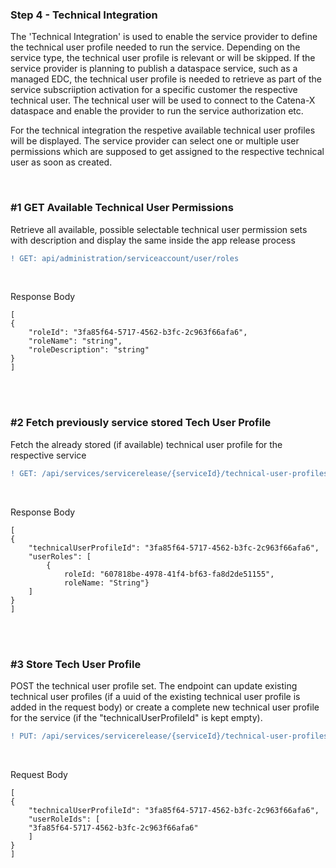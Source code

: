 ### Step 4 - Technical Integration

The 'Technical Integration' is used to enable the service provider to define the technical user profile needed to run the service. Depending on the service type, the technical user profile is relevant or will be skipped.
If the service provider is planning to publish a dataspace service, such as a managed EDC, the technical user profile is needed to retrieve as part of the service subscriiption activation for a specific customer the respective technical user. The technical user will be used to connect to the Catena-X dataspace and enable the provider to run the service authorization etc.

For the technical integration the respetive available technical user profiles will be displayed.
The service provider can select one or multiple user permissions which are supposed to get assigned to the respective technical user as soon as created.

<br>

### #1 GET Available Technical User Permissions

Retrieve all available, possible selectable technical user permission sets with description and display the same inside the app release process

```diff
! GET: api/administration/serviceaccount/user/roles
```

<br>

Response Body

    [
    {
        "roleId": "3fa85f64-5717-4562-b3fc-2c963f66afa6",
        "roleName": "string",
        "roleDescription": "string"
    }
    ]


<br>
<br>

### #2 Fetch previously service stored Tech User Profile

Fetch the already stored (if available) technical user profile for the respective service

```diff
! GET: /api/services/servicerelease/{serviceId}/technical-user-profiles
```

<br>

Response Body

    [
    {
        "technicalUserProfileId": "3fa85f64-5717-4562-b3fc-2c963f66afa6",
        "userRoles": [
            {
                roleId: "607818be-4978-41f4-bf63-fa8d2de51155",
                roleName: "String"}
        ] 
    }
    ]

<br>
<br>

### #3 Store Tech User Profile

POST the technical user profile set. The endpoint can update existing technical user profiles (if a uuid of the existing technical user profile is added in the request body) or create a complete new technical user profile for the service (if the "technicalUserProfileId" is kept empty).

```diff
! PUT: /api/services/servicerelease/{serviceId}/technical-user-profiles
```

<br>

Request Body

    [
    {
        "technicalUserProfileId": "3fa85f64-5717-4562-b3fc-2c963f66afa6",
        "userRoleIds": [
        "3fa85f64-5717-4562-b3fc-2c963f66afa6"
        ]
    }
    ]

<br>
<br>
